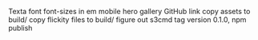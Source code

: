 <!-- AWS account -->
<!-- flickity.metafizzy.co subdomain -->
<!-- hover.com account -->
<!-- re-direct flickityjs.com -->
Texta font
font-sizes in em
mobile hero gallery
GitHub link
copy assets to build/
copy flickity files to build/
figure out s3cmd
tag version 0.1.0, npm publish
